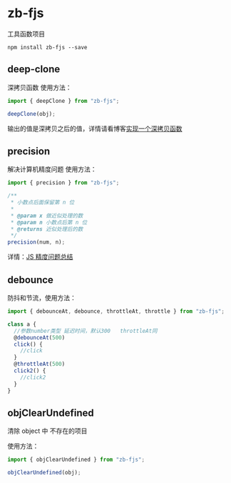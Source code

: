 # zb-fjs

工具函数项目

`npm install zb-fjs --save`

## deep-clone

深拷贝函数
使用方法：

```js
import { deepClone } from "zb-fjs";

deepClone(obj);
```

输出的值是深拷贝之后的值，详情请看博客<a href='https://kiddzz.github.io/javascript/2019/09/11/%E5%AE%9E%E7%8E%B0%E4%B8%80%E4%B8%AA%E6%B7%B1%E6%8B%B7%E8%B4%9D%E5%87%BD%E6%95%B0/#'>实现一个深拷贝函数</a>

## precision

解决计算机精度问题
使用方法：

```js
import { precision } from "zb-fjs";

/**
 * 小数点后面保留第 n 位
 *
 * @param x 做近似处理的数
 * @param n 小数点后第 n 位
 * @returns 近似处理后的数
 */
precision(num, n);
```

详情：<a href='https://kiddzz.github.io/javascript/2019/06/21/JS%E7%B2%BE%E5%BA%A6%E9%97%AE%E9%A2%98%E6%80%BB%E7%BB%93/#'>JS 精度问题总结</a>

## debounce

防抖和节流，使用方法：

```js
import { debounceAt, debounce, throttleAt, throttle } from "zb-fjs";

class a {
  //参数number类型 延迟时间，默认300   throttleAt同
  @debounceAt(500)
  click() {
    //click
  }
  @throttleAt(500)
  click2() {
    //click2
  }
}
```

## objClearUndefined

清除 object 中 不存在的项目

使用方法：

```js
import { objClearUndefined } from "zb-fjs";

objClearUndefined(obj);
```
